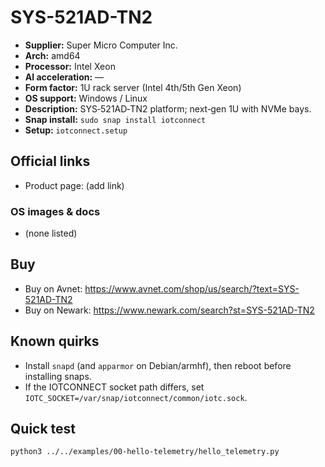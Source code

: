 # SYS-521AD-TN2

- **Supplier:** Super Micro Computer  Inc.
- **Arch:** amd64
- **Processor:** Intel Xeon
- **AI acceleration:** —
- **Form factor:** 1U rack server (Intel 4th/5th Gen Xeon)
- **OS support:** Windows / Linux
- **Description:** SYS‑521AD‑TN2 platform; next‑gen 1U with NVMe bays.
- **Snap install:** `sudo snap install iotconnect`
- **Setup:** `iotconnect.setup`

## Official links
- Product page: (add link)

### OS images & docs
- (none listed)

## Buy
- Buy on Avnet: https://www.avnet.com/shop/us/search/?text=SYS-521AD-TN2
- Buy on Newark: https://www.newark.com/search?st=SYS-521AD-TN2

## Known quirks
- Install `snapd` (and `apparmor` on Debian/armhf), then reboot before installing snaps.
- If the IOTCONNECT socket path differs, set `IOTC_SOCKET=/var/snap/iotconnect/common/iotc.sock`.

## Quick test
```bash
python3 ../../examples/00-hello-telemetry/hello_telemetry.py
```
